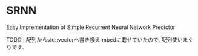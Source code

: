 # SRNN
Easy Imprementation of Simple Recurrent Neural Network Predictor 

TODO : 配列からstd::vectorへ書き換え
mbedに載せていたので, 配列使いまくりです. 
